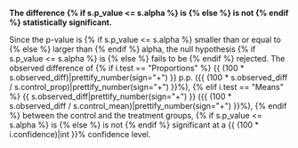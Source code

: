 **The difference
{% if s.p_value <= s.alpha %}
 is
{% else %}
 is not
{% endif %}
 statistically significant.**

Since the p-value is
{% if s.p_value <= s.alpha %}
 smaller than or equal to
{% else %}
 larger than
{% endif %}
 alpha, the null hypothesis
{% if s.p_value <= s.alpha %}
 is
{% else %}
 fails to be
{% endif %}
 rejected. The observed difference of
{% if i.test == "Proportions" %}
 {{ (100 * s.observed_diff)|prettify_number(sign="+") }} p.p. ({{ (100 * s.observed_diff / s.control_prop)|prettify_number(sign="+") }}%),
{% elif i.test == "Means" %}
 {{ s.observed_diff|prettify_number(sign="+") }} ({{ (100 * s.observed_diff / s.control_mean)|prettify_number(sign="+") }}%),
{% endif %}
 between the control and the treatment groups,
{% if s.p_value <= s.alpha %}
 is
{% else %}
 is not
{% endif %}
 significant at a {{ (100 * i.confidence)|int }}% confidence level.
